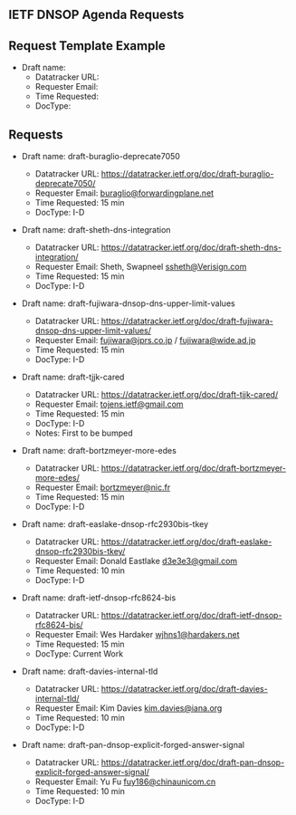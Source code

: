## IETF DNSOP Agenda Requests

## Request Template Example

*   Draft name:
    - Datatracker URL:
    - Requester Email:
    - Time Requested:
    - DocType:

## Requests

*   Draft name: draft-buraglio-deprecate7050
    - Datatracker URL: https://datatracker.ietf.org/doc/draft-buraglio-deprecate7050/
    - Requester Email: buraglio@forwardingplane.net
    - Time Requested: 15 min
    - DocType: I-D

*   Draft name: draft-sheth-dns-integration
    - Datatracker URL: https://datatracker.ietf.org/doc/draft-sheth-dns-integration/
    - Requester Email: Sheth, Swapneel <ssheth@Verisign.com>
    - Time Requested: 15 min
    - DocType: I-D

*   Draft name: draft-fujiwara-dnsop-dns-upper-limit-values
    - Datatracker URL:  https://datatracker.ietf.org/doc/draft-fujiwara-dnsop-dns-upper-limit-values/
    - Requester Email: fujiwara@jprs.co.jp / fujiwara@wide.ad.jp
    - Time Requested: 15 min
    - DocType: I-D

*   Draft name: draft-tjjk-cared
    - Datatracker URL: https://datatracker.ietf.org/doc/draft-tjjk-cared/
    - Requester Email: tojens.ietf@gmail.com
    - Time Requested: 15 min
    - DocType: I-D
    - Notes: First to be bumped

*   Draft name: draft-bortzmeyer-more-edes
    - Datatracker URL:  https://datatracker.ietf.org/doc/draft-bortzmeyer-more-edes/
    - Requester Email: bortzmeyer@nic.fr
    - Time Requested: 15 min
    - DocType: I-D

*   Draft name: draft-easlake-dnsop-rfc2930bis-tkey
    - Datatracker URL: https://datatracker.ietf.org/doc/draft-easlake-dnsop-rfc2930bis-tkey/
    - Requester Email: Donald Eastlake <d3e3e3@gmail.com>
    - Time Requested: 10 min
    - DocType: I-D

*   Draft name: draft-ietf-dnsop-rfc8624-bis
    - Datatracker URL: https://datatracker.ietf.org/doc/draft-ietf-dnsop-rfc8624-bis/
    - Requester Email: Wes Hardaker <wjhns1@hardakers.net>
    - Time Requested: 15 min
    - DocType: Current Work

*   Draft name: draft-davies-internal-tld
    - Datatracker URL: https://datatracker.ietf.org/doc/draft-davies-internal-tld/
    - Requester Email: Kim Davies <kim.davies@iana.org>
    - Time Requested: 10 min
    - DocType: I-D

*   Draft name: draft-pan-dnsop-explicit-forged-answer-signal
    - Datatracker URL: https://datatracker.ietf.org/doc/draft-pan-dnsop-explicit-forged-answer-signal/
    - Requester Email: Yu Fu <fuy186@chinaunicom.cn>
    - Time Requested: 10 min
    - DocType: I-D